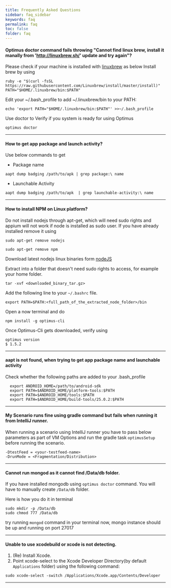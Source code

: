 ```yaml
---
title: Frequently Asked Questions
sidebar: faq_sidebar
keywords: faq
permalink: faq
toc: false
folder: faq
---
```


#### <a name="faq1"></a>Optimus doctor command fails throwing "Cannot find linux brew, install it manally from 'http://linuxbrew.sh/' update and try again"?
Please check if your machine is installed with [linuxbrew](http://linuxbrew.sh/) as below
Install brew by using
``` 
ruby -e "$(curl -fsSL https://raw.githubusercontent.com/Linuxbrew/install/master/install)"
PATH="$HOME/.linuxbrew/bin:$PATH"
```
Edit your ~/.bash_profile to add ~/.linuxbrew/bin to your PATH:
```
echo 'export PATH="$HOME/.linuxbrew/bin:$PATH"' >>~/.bash_profile
```
Use doctor to Verify if you system is ready for using Optimus
```
optimus doctor 
```
***

#### <a name="faq2"></a>How to get app package and launch activity?

Use below commands to get

* Package name
```shell
aapt dump badging /path/to/apk | grep package:\ name
```
* Launchable Activity
```shell
aapt dump badging /path/to/apk  | grep launchable-activity:\ name
```

***
#### <a name="faq3"></a> How to install NPM on Linux platform?
Do not install nodejs through apt-get, which will need sudo rights and appium will not work if node is installed as sudo user. If you have already installed remove it using

```
sudo apt-get remove nodejs

sudo apt-get remove npm
```
Download latest nodejs linux binaries form [nodeJS](http://nodejs.org/download/)

Extract into a folder that doesn't need sudo rights to access, for example your home folder.

```
tar -xvf <downloaded_binary_tar.gz>
```
Add the following line to your `~/.bashrc` file.

```
export PATH=$PATH:<full_path_of_the_extracted_node_folder>/bin
```
Open a now terminal and do
```
npm install -g optimus-cli
```
Once Optimus-Cli gets downloaded, verify using 
```
optimus version
$ 1.5.2
```
***

#### <a name="faq4"></a>aapt is not found, when trying to get app package name and launchable activity
Check whether the following paths are added to your .bash_profile
```
  export ANDROID_HOME=/path/to/android-sdk
  export PATH=$ANDROID_HOME/platform-tools:$PATH
  export PATH=$ANDROID_HOME/tools:$PATH
  export PATH=$ANDROID_HOME/build-tools/25.0.2:$PATH
```

***

#### <a name="faq5"></a>My Scenario runs fine using gradle command but fails when running it from IntelliJ runner.
When running a scenario using IntelliJ runner you have to pass below parameters as part of VM Options and run the gradle task `optimusSetup` before running the scenario.
```
-DtestFeed = <your-testfeed-name>
-DrunMode = <Fragmentation/Distribution>
```

***

#### <a name="faq6"></a>Cannot run mongod as it cannot find /Data/db folder.
If you have installed mongodb using `optimus doctor` command. You will have to manually create `/Data/db` folder.

Here is how you do it in terminal

```
sudo mkdir -p /Data/db
sudo chmod 777 /Data/db
```
try running `mongod` command in your terminal now, mongo instance should be up and running on port 27017

***

#### <a name="faq7"></a>Unable to use xcodebuild or xcode is not detecting.
1. (Re) Install Xcode.      
2. Point xcode-select to the Xcode Developer Directory(by default `Applications` folder) using the following command:       
```
sudo xcode-select -switch /Applications/Xcode.app/Contents/Developer
```       

***